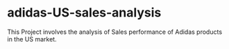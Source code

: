 # adidas-US-sales-analysis
This Project involves the analysis of Sales performance of Adidas products in the US market.
